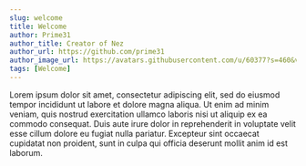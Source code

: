 ```yaml
---
slug: welcome
title: Welcome
author: Prime31
author_title: Creator of Nez
author_url: https://github.com/prime31
author_image_url: https://avatars.githubusercontent.com/u/60377?s=460&v=4
tags: [Welcome]
---
```


Lorem ipsum dolor sit amet, consectetur adipiscing elit, sed do eiusmod tempor incididunt ut labore et dolore magna aliqua. Ut enim ad minim veniam, quis nostrud exercitation ullamco laboris nisi ut aliquip ex ea commodo consequat. Duis aute irure dolor in reprehenderit in voluptate velit esse cillum dolore eu fugiat nulla pariatur. Excepteur sint occaecat cupidatat non proident, sunt in culpa qui officia deserunt mollit anim id est laborum.
